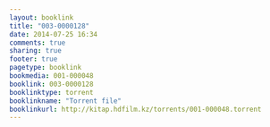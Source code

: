 ```yaml
---
layout: booklink
title: "003-0000128"
date: 2014-07-25 16:34
comments: true
sharing: true
footer: true
pagetype: booklink 
bookmedia: 001-000048
booklink: 003-0000128
booklinktype: torrent
booklinkname: "Torrent file"
booklinkurl: http://kitap.hdfilm.kz/torrents/001-000048.torrent
---
```


